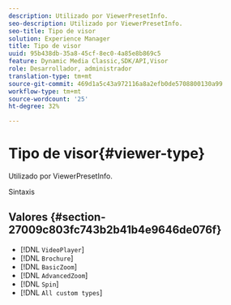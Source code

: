 ```yaml
---
description: Utilizado por ViewerPresetInfo.
seo-description: Utilizado por ViewerPresetInfo.
seo-title: Tipo de visor
solution: Experience Manager
title: Tipo de visor
uuid: 95b438db-35a8-45cf-8ec0-4a85e8b869c5
feature: Dynamic Media Classic,SDK/API,Visor
role: Desarrollador, administrador
translation-type: tm+mt
source-git-commit: 469d1a5c43a972116a8a2efb0de5708800130a99
workflow-type: tm+mt
source-wordcount: '25'
ht-degree: 32%

---
```



# Tipo de visor{#viewer-type}

Utilizado por ViewerPresetInfo.

Sintaxis

## Valores {#section-27009c803fc743b2b41b4e9646de076f}

* [!DNL `VideoPlayer`]
* [!DNL `Brochure`]
* [!DNL `BasicZoom`]
* [!DNL `AdvancedZoom`]
* [!DNL `Spin`]
* [!DNL `All custom types`]

